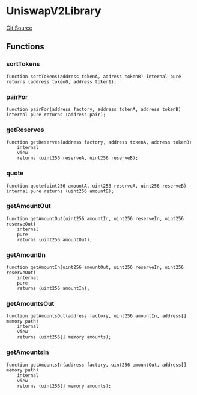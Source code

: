 # UniswapV2Library
[Git Source](https://github.com/KlimaDAO/klimadao-solidity/blob/0daf6561853dcea28093c3f0ddf1098de21c5de2/src/integrations/sushixklima/SushiRouterV02.sol)


## Functions
### sortTokens


```solidity
function sortTokens(address tokenA, address tokenB) internal pure returns (address token0, address token1);
```

### pairFor


```solidity
function pairFor(address factory, address tokenA, address tokenB) internal pure returns (address pair);
```

### getReserves


```solidity
function getReserves(address factory, address tokenA, address tokenB)
    internal
    view
    returns (uint256 reserveA, uint256 reserveB);
```

### quote


```solidity
function quote(uint256 amountA, uint256 reserveA, uint256 reserveB) internal pure returns (uint256 amountB);
```

### getAmountOut


```solidity
function getAmountOut(uint256 amountIn, uint256 reserveIn, uint256 reserveOut)
    internal
    pure
    returns (uint256 amountOut);
```

### getAmountIn


```solidity
function getAmountIn(uint256 amountOut, uint256 reserveIn, uint256 reserveOut)
    internal
    pure
    returns (uint256 amountIn);
```

### getAmountsOut


```solidity
function getAmountsOut(address factory, uint256 amountIn, address[] memory path)
    internal
    view
    returns (uint256[] memory amounts);
```

### getAmountsIn


```solidity
function getAmountsIn(address factory, uint256 amountOut, address[] memory path)
    internal
    view
    returns (uint256[] memory amounts);
```

